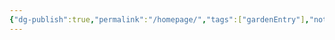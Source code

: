 ```yaml
---
{"dg-publish":true,"permalink":"/homepage/","tags":["gardenEntry"],"noteIcon":"","created":"2023-10-12T22:48:18.087+02:00","updated":"2023-10-13T00:35:47.558+02:00"}
---
```


